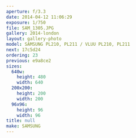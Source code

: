 ```yaml
---
aperture: f/3.3
date: 2014-04-12 11:06:29
exposure: 1/750
file: SAM_1305.JPG
gallery: 2014-london
layout: gallery-photo
model: SAMSUNG PL210, PL211 / VLUU PL210, PL211
next: 17c5d24
ordering: 23
previous: e9a8ce2
sizes:
  640w:
    height: 480
    width: 640
  200x200:
    height: 200
    width: 200
  96x96:
    height: 96
    width: 96
title: null
make: SAMSUNG
---
```


